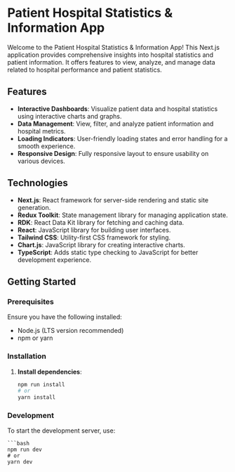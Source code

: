 # Patient Hospital Statistics & Information App

Welcome to the Patient Hospital Statistics & Information App! This Next.js application provides comprehensive insights into hospital statistics and patient information. It offers features to view, analyze, and manage data related to hospital performance and patient statistics.

## Features

- **Interactive Dashboards**: Visualize patient data and hospital statistics using interactive charts and graphs.
- **Data Management**: View, filter, and analyze patient information and hospital metrics.
- **Loading Indicators**: User-friendly loading states and error handling for a smooth experience.
- **Responsive Design**: Fully responsive layout to ensure usability on various devices.

## Technologies

- **Next.js**: React framework for server-side rendering and static site generation.
- **Redux Toolkit**: State management library for managing application state.
- **RDK**: React Data Kit library for fetching and caching data.
- **React**: JavaScript library for building user interfaces.
- **Tailwind CSS**: Utility-first CSS framework for styling.
- **Chart.js**: JavaScript library for creating interactive charts.
- **TypeScript**: Adds static type checking to JavaScript for better development experience.

## Getting Started

### Prerequisites

Ensure you have the following installed:
- Node.js (LTS version recommended)
- npm or yarn

### Installation

1. **Install dependencies**:

    ```bash
    npm run install
    # or
    yarn install
    ```

### Development

To start the development server, use:

    ```bash
    npm run dev
    # or
    yarn dev
